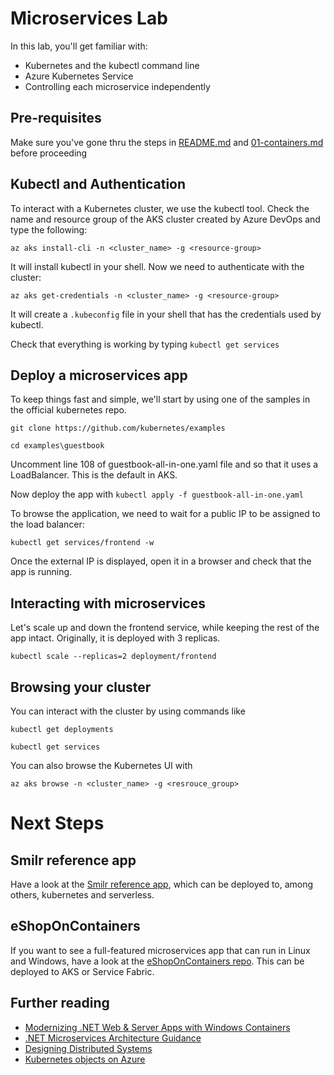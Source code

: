# Microservices Lab

In this lab, you'll get familiar with:

- Kubernetes and the kubectl command line
- Azure Kubernetes Service
- Controlling each microservice independently

## Pre-requisites 

Make sure you've gone thru the steps in [README.md](README.md) and [01-containers.md](01-containers.md) before proceeding

## Kubectl and Authentication

To interact with a Kubernetes cluster, we use the kubectl tool. Check the name and resource group of the AKS cluster created by Azure DevOps and type the following:

`az aks install-cli -n <cluster_name> -g <resource-group>`

It will install kubectl in your shell. Now we need to authenticate with the cluster:

`az aks get-credentials -n <cluster_name> -g <resource-group>`

It will create a `.kubeconfig` file in your shell that has the credentials used by kubectl.

Check that everything is working by typing `kubectl get services`

## Deploy a microservices app

To keep things fast and simple, we'll start by using one of the samples in the official kubernetes repo. 

`git clone https://github.com/kubernetes/examples`

`cd examples\guestbook`

Uncomment line 108 of guestbook-all-in-one.yaml file and so that it uses a LoadBalancer. This is the default in AKS. 

Now deploy the app with `kubectl apply -f guestbook-all-in-one.yaml`

To browse the application, we need to wait for a public IP to be assigned to the load balancer:

`kubectl get services/frontend -w`

Once the external IP is displayed, open it in a browser and check that the app is running.

## Interacting with microservices

Let's scale up and down the frontend service, while keeping the rest of the app intact. Originally, it is deployed with 3 replicas. 

`kubectl scale --replicas=2 deployment/frontend`

## Browsing your cluster

You can interact with the cluster by using commands like

`kubectl get deployments`

`kubectl get services`

You can also browse the Kubernetes UI with

`az aks browse -n <cluster_name> -g <resrouce_group>`

# Next Steps

## Smilr reference app

Have a look at the [Smilr reference app](https://smilr.benco.io/), which can be deployed to, among others, kubernetes and serverless. 

## eShopOnContainers

If you want to see a full-featured microservices app that can run in Linux and Windows, have a look at the [eShopOnContainers repo](https://github.com/dotnet-architecture/eShopOnContainers). This can be deployed to AKS or Service Fabric. 

## Further reading

- [Modernizing .NET Web & Server Apps with Windows Containers](https://dotnet.microsoft.com/learn/web/modernizing-server-apps)
- [.NET Microservices Architecture Guidance](https://dotnet.microsoft.com/learn/web/microservices-architecture)
- [Designing Distributed Systems](https://azure.microsoft.com/en-us/resources/designing-distributed-systems/)
- [Kubernetes objects on Azure](https://azure.microsoft.com/en-us/resources/kubernetes-objects-on-microsoft-azure/en-us/)